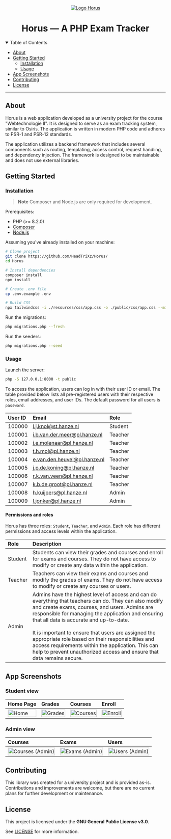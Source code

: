 <p align="center">
    <a href="https://github.com/HeadTriXz/Horus">
        <img src="https://user-images.githubusercontent.com/32986761/232251953-9f821ffd-5bd7-4837-9832-b38d9e2f52ea.png" alt="Logo Horus">
    </a>
</p>
<h1 align="center">Horus — A PHP Exam Tracker</h1>

<details open="open">
<summary>Table of Contents</summary>

- [About](#about)
- [Getting Started](#getting-started)
    - [Installation](#installation)
    - [Usage](#usage)
- [App Screenshots](#app-screenshots)
- [Contributing](#contributing)
- [License](#license)

</details>

---

## About

Horus is a web application developed as a university project for the course "Webtechnologie II". It is designed to serve as an exam tracking system, similar to Osiris. The application is written in modern PHP code and adheres to PSR-1 and PSR-12 standards.

The application utilizes a backend framework that includes several components such as routing, templating, access control, request handling, and dependency injection. The framework is designed to be maintainable and does not use external libraries.

## Getting Started

### Installation

> **Note**
> Composer and Node.js are only required for development.

Prerequisites:
- PHP (>= 8.2.0)
- [Composer](https://getcomposer.org/download/)
- [Node.js](https://nodejs.org/en/download)

Assuming you've already installed on your machine:
```sh
# Clone project
git clone https://github.com/HeadTriXz/Horus/
cd Horus

# Install dependencies
composer install
npm install

# Create .env file
cp .env.example .env

# Build CSS
npx tailwindcss -i ./resources/css/app.css -o ./public/css/app.css --minify
```

Run the migrations:
```sh
php migrations.php --fresh
```

Run the seeders:
```sh
php migrations.php --seed
```

### Usage

Launch the server:
```sh
php -S 127.0.0.1:8000 -t public
```

To access the application, users can log in with their user ID or email. The table provided below lists all pre-registered users with their respective roles, email addresses, and user IDs. The default password for all users is `password`.

| User ID | Email                        | Role    |
|:--------|:-----------------------------|:--------|
| 100000  | l.j.knol@st.hanze.nl         | Student |
| 100001  | i.b.van.der.meer@pl.hanze.nl | Teacher |
| 100002  | j.e.molenaar@pl.hanze.nl     | Teacher |
| 100003  | t.h.mol@pl.hanze.nl          | Teacher |
| 100004  | e.van.den.heuvel@pl.hanze.nl | Teacher |
| 100005  | j.p.de.koning@pl.hanze.nl    | Teacher |
| 100006  | r.k.van.veen@pl.hanze.nl     | Teacher |
| 100007  | k.b.de.groot@pl.hanze.nl     | Teacher |
| 100008  | h.kuijpers@pl.hanze.nl       | Admin   |
| 100009  | l.jonker@pl.hanze.nl         | Admin   |

#### Permissions and roles

Horus has three roles: `Student`, `Teacher`, and `Admin`. Each role has different permissions and access levels within the application.

| Role    | Description                                                                                                                                                                                                                                                                                                                                                                                                                                                                                                 |
|:--------|:------------------------------------------------------------------------------------------------------------------------------------------------------------------------------------------------------------------------------------------------------------------------------------------------------------------------------------------------------------------------------------------------------------------------------------------------------------------------------------------------------------|
| Student | Students can view their grades and courses and enroll for exams and courses. They do not have access to modify or create any data within the application.                                                                                                                                                                                                                                                                                                                                                   |
| Teacher | Teachers can view their exams and courses and modify the grades of exams. They do not have access to modify or create any courses or users.                                                                                                                                                                                                                                                                                                                                                                 |
| Admin   | Admins have the highest level of access and can do everything that teachers can do. They can also modify and create exams, courses, and users. Admins are responsible for managing the application and ensuring that all data is accurate and up-to-date.<br/><br/>It is important to ensure that users are assigned the appropriate role based on their responsibilities and access requirements within the application. This can help to prevent unauthorized access and ensure that data remains secure. |

## App Screenshots
### Student view
| Home Page                                                                                                                                   | Grades                                                                                                                                        | Courses                                                                                                                                        | Enroll                                                                                                                                        |
|:--------------------------------------------------------------------------------------------------------------------------------------------|:----------------------------------------------------------------------------------------------------------------------------------------------|:-----------------------------------------------------------------------------------------------------------------------------------------------|:----------------------------------------------------------------------------------------------------------------------------------------------|
| <img src="https://user-images.githubusercontent.com/32986761/232252929-d9c5603e-e41b-4f77-9033-8829dd64ce00.png" title="Home" width="100%"> | <img src="https://user-images.githubusercontent.com/32986761/232252930-46ed08b3-4afa-41d5-ae95-c44a799a4c5b.png" title="Grades" width="100%"> | <img src="https://user-images.githubusercontent.com/32986761/232252931-ab5d2b6b-f180-4a9e-9bdd-1a411e982415.png" title="Courses" width="100%"> | <img src="https://user-images.githubusercontent.com/32986761/232252932-88734f82-c3e6-4675-acb9-5466fd675d15.png" title="Enroll" width="100%"> |

### Admin view
| Courses                                                                                                                                                | Exams                                                                                                                                                | Users                                                                                                                                                |
|:-------------------------------------------------------------------------------------------------------------------------------------------------------|:-----------------------------------------------------------------------------------------------------------------------------------------------------|:-----------------------------------------------------------------------------------------------------------------------------------------------------|
| <img src="https://user-images.githubusercontent.com/32986761/232252934-9dc64848-b53d-48fd-b095-25f6b1ce626a.png" title="Courses (Admin)" width="100%"> | <img src="https://user-images.githubusercontent.com/32986761/232252935-2c92238d-4ff8-4ce2-a08c-6553945a59fd.png" title="Exams (Admin)" width="100%"> | <img src="https://user-images.githubusercontent.com/32986761/232252937-400125db-edad-4ae3-bf57-606e8ad401c2.png" title="Users (Admin)" width="100%"> |

## Contributing

This library was created for a university project and is provided as-is. Contributions and improvements are welcome, but there are no current plans for further development or maintenance.

## License

This project is licensed under the **GNU General Public License v3.0**.

See [LICENSE](LICENSE) for more information.
